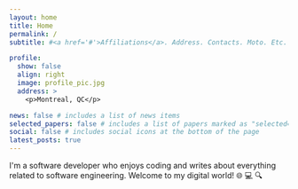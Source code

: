```yaml
---
layout: home
title: Home
permalink: /
subtitle: #<a href='#'>Affiliations</a>. Address. Contacts. Moto. Etc.

profile:
  show: false
  align: right
  image: profile_pic.jpg
  address: >
    <p>Montreal, QC</p>

news: false # includes a list of news items
selected_papers: false # includes a list of papers marked as "selected={true}"
social: false # includes social icons at the bottom of the page
latest_posts: true
---
```


<p>I'm a software developer who enjoys coding and writes about everything related to software engineering. Welcome to my digital world! 🌐 💻 🔍</p>
